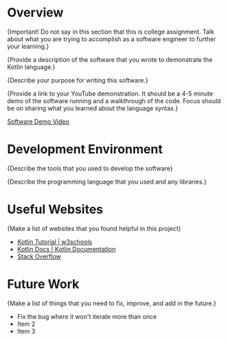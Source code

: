 # Overview

{Important! Do not say in this section that this is college assignment. Talk about what you are trying to accomplish as a software engineer to further your learning.}

{Provide a description of the software that you wrote to demonstrate the Kotlin language.}

{Describe your purpose for writing this software.}

{Provide a link to your YouTube demonstration. It should be a 4-5 minute demo of the software running and a walkthrough of the code. Focus should be on sharing what you learned about the language syntax.}

[Software Demo Video](http://youtube.link.goes.here)

# Development Environment

{Describe the tools that you used to develop the software}

{Describe the programming language that you used and any libraries.}

# Useful Websites

{Make a list of websites that you found helpful in this project}

- [Kotlin Tutorial | w3schools](https://www.w3schools.com/KOTLIN/index.php)
- [Kotlin Docs | Kotlin Documentation](http://kotlinlang.org/docs/home.html)
- [Stack Overflow](https://stackoverflow.com)

# Future Work

{Make a list of things that you need to fix, improve, and add in the future.}

- Fix the bug where it won't iterate more than once
- Item 2
- Item 3
